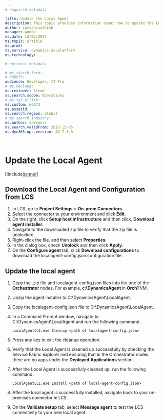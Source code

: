 ```yaml
---
# required metadata

title: Update the Local Agent
description: This topic provides information about how to update the Local Agent.
author: sarvanisathish
manager: AnnBe
ms.date: 12/05/2017
ms.topic: article
ms.prod: 
ms.service: dynamics-ax-platform
ms.technology: 

# optional metadata

# ms.search.form: 
# ROBOTS: 
audience: Developer, IT Pro
# ms.devlang: 
ms.reviewer: kfend
ms.search.scope: Operations
# ms.tgt_pltfrm: 
ms.custom: 60373
ms.assetid: 
ms.search.region: Global
# ms.search.industry: 
ms.author: sarvanis
ms.search.validFrom: 2017-12-05
ms.dyn365.ops.version: AX 7.3.0

---
```

# Update the Local Agent

[!include[banner](../includes/banner.md)]


## Download the Local Agent and Configuration from LCS 

1. In LCS, go to **Project Settings** > **On-prem Connectors**. 
2. Select the connector to your environment and click **Edit**. 
3. On the right, click **Setup host infrastructure** and then click, **Download agent installer**.
4. Navigate to the downloaded zip file to verify that the zip file is unblocked. 
5. Right-click the file, and then select **Properties**. 
6. In the dialog box, check **Unblock** and then click **Apply**. 
7. On the **Configure agent** tab, click **Download configurations**  to download the localagent-config.json configuration file. 


## Update the local agent 

1. Copy the .zip file and localagent-config.json files into the one of the **Orchestrator** nodes. For example, **c:\DynamicsAgent** in **Orch1** VM. 
2. Unzip the agent installer to C:\DynamicsAgent\LocalAgent. 
3. Copy the localagent-config.json file to C:\DynamicsAgent\LocalAgent. 
4. In a Command Prompt window, navigate to C:\DynamicsAgent\LocalAgent and run the following command:

   ```LocalAgentCLI.exe Cleanup <path of localagent-config.json> ``` 

5. Press any key to exit the cleanup operation. 
6. Verify that the Local Agent is cleaned up successfully by checking the Service Fabric explorer and ensuring that in the Orchestrator nodes there are no apps under the **Deployed Applications** section.
7. After the Local Agent is successfully cleaned up, run the following command. 

    ```LocalAgentCLI.exe Install <path of local-agent-config.json>``` 

8. After the local agent is successfully installed, navigate back to your on-premises connector in LCS. 
9. On the **Validate setup** tab, select **Message agent** to test the LCS connectivity to your new local agent. 
